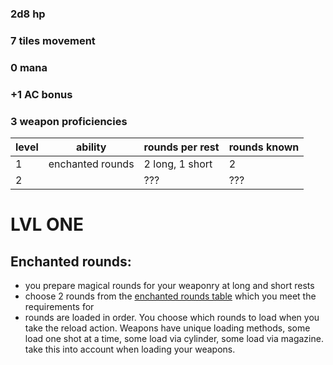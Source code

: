 ### 2d8 hp

### 7 tiles movement

### 0 mana 

### +1 AC bonus

### 3 weapon proficiencies 

| level | ability | rounds per rest | rounds known |
| --- | --- | --- | --- |
| 1 | enchanted rounds | 2 long, 1 short | 2 |
| 2 |  | ??? | ??? |

# LVL ONE

## Enchanted rounds:

  + you prepare magical rounds for your weaponry at long and short rests
  + choose 2 rounds from the [enchanted rounds table](//equipment/consumables/EnchantedAmmo.md) which you meet the requirements for
  + rounds are loaded in order. You choose which rounds to load when you take the reload action. Weapons have unique loading methods, some load one shot at a time, some load via cylinder, some load via magazine. take this into account when loading your weapons.
    
